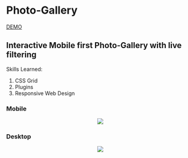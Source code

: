 # Photo-Gallery

[DEMO](https://eliq1986.github.io/TreeH-Project-4/)

## Interactive Mobile first Photo-Gallery with live filtering
Skills Learned:
1. CSS Grid
2. Plugins
3. Responsive Web Design




### Mobile 
<p align="center">
  <img src="https://user-images.githubusercontent.com/6277603/44106584-e7f79b1a-9fa9-11e8-973c-b95ebc4e548e.png">
</p>

### Desktop
<p align="center">
  <img src="https://user-images.githubusercontent.com/6277603/44106585-e9864116-9fa9-11e8-802b-8ac40d292d4b.png">
</p>


